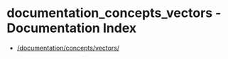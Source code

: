 # documentation_concepts_vectors - Documentation Index

- [/documentation/concepts/vectors/](./_documentation_concepts_vectors_.md)
